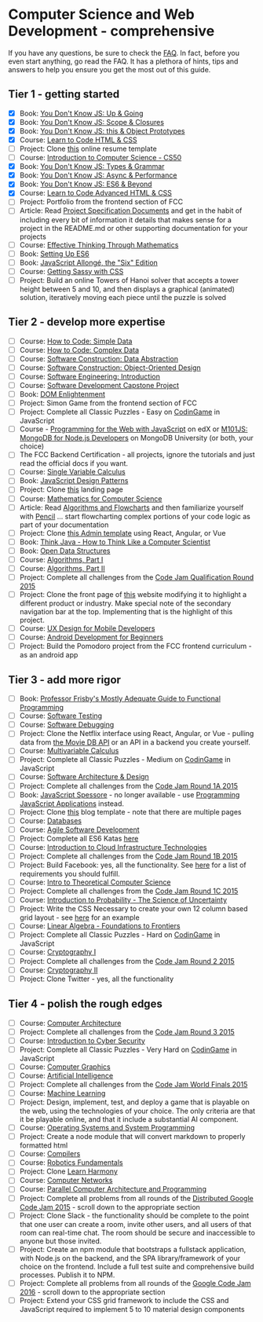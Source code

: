 # Computer Science and Web Development - comprehensive

If you have any questions, be sure to check the [FAQ](./faq.md). In fact, before you even start anything, go read the FAQ.
It has a plethora of hints, tips and answers to help you ensure you get the most out of this guide.

## Tier 1 - getting started

* [x] Book: [You Don't Know JS: Up & Going](https://github.com/getify/You-Dont-Know-JS/blob/master/up%20&%20going/README.md#you-dont-know-js-up--going)
* [x] Book: [You Don't Know JS: Scope & Closures](https://github.com/getify/You-Dont-Know-JS/blob/master/scope%20&%20closures/README.md#you-dont-know-js-scope--closures)
* [x] Book: [You Don't Know JS: this & Object Prototypes](https://github.com/getify/You-Dont-Know-JS/blob/master/this%20&%20object%20prototypes/README.md#you-dont-know-js-this--object-prototypes)
* [x] Course: [Learn to Code HTML & CSS](http://learn.shayhowe.com/html-css/)
* [ ] Project: Clone [this](https://creativemarket.com/ikonome/686585-Material-Resume-Blue/screenshots/#screenshot2) online resume template
* [ ] Course: [Introduction to Computer Science - CS50](https://www.edx.org/course/introduction-computer-science-harvardx-cs50x#!)
* [x] Book: [You Don't Know JS: Types & Grammar](https://github.com/getify/You-Dont-Know-JS/blob/master/types%20&%20grammar/README.md#you-dont-know-js-types--grammar)
* [x] Book: [You Don't Know JS: Async & Performance](https://github.com/getify/You-Dont-Know-JS/blob/master/async%20&%20performance/README.md#you-dont-know-js-async--performance)
* [x] Book: [You Don't Know JS: ES6 & Beyond](https://github.com/getify/You-Dont-Know-JS/blob/master/es6%20&%20beyond/README.md#you-dont-know-js-es6--beyond)
* [x] Course: [Learn to Code Advanced HTML & CSS](http://learn.shayhowe.com/advanced-html-css/)
* [ ] Project: Portfolio from the frontend section of FCC
* [ ] Article: Read [Project Specification Documents](http://www.pixelearth.net/pages/project-specification) and get in the habit of including every bit of information it details that makes sense for a project in the README.md or other supporting documentation for your projects
* [ ] Course: [Effective Thinking Through Mathematics](https://www.edx.org/course/effective-thinking-through-mathematics-utaustinx-ut-9-01x)
* [ ] Book: [Setting Up ES6](https://leanpub.com/setting-up-es6/read)
* [ ] Book: [JavaScript Allongé, the "Six" Edition](https://leanpub.com/javascriptallongesix)
* [ ] Course: [Getting Sassy with CSS](http://www.sassshop.com/#/)
* [ ] Project: Build an online Towers of Hanoi solver that accepts a tower height between 5 and 10, and then displays a graphical (animated) solution, iteratively moving each piece until the puzzle is solved

## Tier 2 - develop more expertise

* [ ] Course: [How to Code: Simple Data](https://www.edx.org/course/how-code-simple-data-ubcx-htc1x)
* [ ] Course: [How to Code: Complex Data](https://www.edx.org/course/how-code-complex-data-ubcx-htc2x)
* [ ] Course: [Software Construction: Data Abstraction](https://www.edx.org/course/software-construction-data-abstraction-ubcx-softconst1x)
* [ ] Course: [Software Construction: Object-Oriented Design](https://www.edx.org/course/software-construction-object-oriented-ubcx-softconst2x)
* [ ] Course: [Software Engineering: Introduction](https://www.edx.org/course/software-engineering-introduction-ubcx-softeng1x)
* [ ] Course: [Software Development Capstone Project](https://www.edx.org/course/software-development-capstone-project-ubcx-softengprjx)
* [ ] Book: [DOM Enlightenment](http://domenlightenment.com/)
* [ ] Project: Simon Game from the frontend section of FCC
* [ ] Project: Complete all Classic Puzzles - Easy on [CodinGame](https://www.codingame.com/) in JavaScript
* [ ] Course - [Programming for the Web with JavaScript](https://www.edx.org/course/programming-web-javascript-pennx-sd4x) on edX or [M101JS: MongoDB for Node.js Developers](https://university.mongodb.com/courses/M101JS/about) on MongoDB University (or both, your choice)
* [ ] The FCC Backend Certification - all projects, ignore the tutorials and just read the official docs if you want.
* [ ] Course: [Single Variable Calculus](https://ocw.mit.edu/courses/mathematics/18-01sc-single-variable-calculus-fall-2010/)
* [ ] Book: [JavaScript Design Patterns](https://addyosmani.com/resources/essentialjsdesignpatterns/book/)
* [ ] Project: Clone [this](https://blackrockdigital.github.io/startbootstrap-creative/) landing page
* [ ] Course: [Mathematics for Computer Science](https://ocw.mit.edu/courses/electrical-engineering-and-computer-science/6-042j-mathematics-for-computer-science-spring-2015/index.htm)
* [ ] Article: Read [Algorithms and Flowcharts](http://www.academia.edu/7857144/ALGORITHMS_AND_FLOWCHARTS) and then familiarize yourself with [Pencil](http://pencil.evolus.vn/) ... start flowcharting complex portions of your code logic as part of your documentation
* [ ] Project: Clone [this Admin template](http://rubix410.sketchpixy.com/ltr/dashboard) using React, Angular, or Vue
* [ ] Book: [Think Java - How to Think Like a Computer Scientist](http://greenteapress.com/wp/think-java/)
* [ ] Book: [Open Data Structures](http://www.aupress.ca/books/120226/ebook/99Z_Morin_2013-Open_Data_Structures.pdf)
* [ ] Course: [Algorithms, Part I](https://www.coursera.org/learn/algorithms-part1)
* [ ] Course: [Algorithms, Part II](https://www.coursera.org/learn/algorithms-part2)
* [ ] Project: Complete all challenges from the [Code Jam Qualification Round 2015](https://code.google.com/codejam/contest/6224486/dashboard)
* [ ] Project: Clone the front page of [this](https://urbanarmorgear.com/) website modifying it to highlight a different product or industry. Make special note of the secondary navigation bar at the top. Implementing that is the highlight of this project.
* [ ] Course: [UX Design for Mobile Developers](https://www.udacity.com/course/ux-design-for-mobile-developers--ud849)
* [ ] Course: [Android Development for Beginners](https://www.udacity.com/course/android-development-for-beginners--ud837)
* [ ] Project: Build the Pomodoro project from the FCC frontend curriculum - as an android app

## Tier 3 - add more rigor

* [ ] Book: [Professor Frisby's Mostly Adequate Guide to Functional Programming](https://www.gitbook.com/book/drboolean/mostly-adequate-guide/details)
* [ ] Course: [Software Testing](https://www.udacity.com/course/software-testing--cs258)
* [ ] Course: [Software Debugging](https://www.udacity.com/course/software-debugging--cs259)
* [ ] Project: Clone the Netflix interface using React, Angular, or Vue - pulling data from [the Movie DB API](https://www.themoviedb.org/documentation/api) or an API in a backend you create yourself.
* [ ] Course: [Multivariable Calculus](https://ocw.mit.edu/courses/mathematics/18-02sc-multivariable-calculus-fall-2010/)
* [ ] Project: Complete all Classic Puzzles - Medium on [CodinGame](https://www.codingame.com/) in JavaScript
* [ ] Course: [Software Architecture & Design](https://www.udacity.com/course/software-architecture-design--ud821)
* [ ] Project: Complete all challenges from the [Code Jam Round 1A 2015](https://code.google.com/codejam/contest/4224486/dashboard)
* [ ] Book: [JavaScript Spessore](https://leanpub.com/javascript-spessore/read) - no longer available - use [Programming JavaScript Applications](http://chimera.labs.oreilly.com/books/1234000000262/index.html) instead.
* [ ] Project: Clone [this](https://blackrockdigital.github.io/startbootstrap-clean-blog/) blog template - note that there are multiple pages
* [ ] Course: [Databases](https://lagunita.stanford.edu/courses/DB/2014/SelfPaced/about)
* [ ] Course: [Agile Software Development](https://www.edx.org/course/agile-software-development-ethx-asd-1x)
* [ ] Project: Complete all ES6 Katas [here](http://es6katas.org/)
* [ ] Course: [Introduction to Cloud Infrastructure Technologies](https://www.edx.org/course/introduction-cloud-infrastructure-linuxfoundationx-lfs151-x)
* [ ] Project: Complete all challenges from the [Code Jam Round 1B 2015](https://code.google.com/codejam/contest/8224486/dashboard)
* [ ] Project: Build Facebook: yes, all the functionality. See [here](http://www.theodinproject.com/courses/ruby-on-rails/lessons/final-project) for a list of requirements you should fulfill.
* [ ] Course: [Intro to Theoretical Computer Science](https://www.udacity.com/course/intro-to-theoretical-computer-science--cs313)
* [ ] Project: Complete all challenges from the [Code Jam Round 1C 2015](https://code.google.com/codejam/contest/4244486/dashboard)
* [ ] Course: [Introduction to Probability - The Science of Uncertainty](https://www.edx.org/course/introduction-probability-science-mitx-6-041x-0)
* [ ] Project: Write the CSS Necessary to create your own 12 column based grid layout - see [here](http://960.gs/) for an example
* [ ] Course: [Linear Algebra - Foundations to Frontiers](https://www.edx.org/course/linear-algebra-foundations-frontiers-utaustinx-ut-5-04x#!)
* [ ] Project: Complete all Classic Puzzles - Hard on [CodinGame](https://www.codingame.com/) in JavaScript
* [ ] Course: [Cryptography I](https://www.coursera.org/course/crypto)
* [ ] Project: Complete all challenges from the [Code Jam Round 2 2015](https://code.google.com/codejam/contest/8234486/dashboard)
* [ ] Course: [Cryptography II](https://www.coursera.org/course/crypto2)
* [ ] Project: Clone Twitter - yes, all the functionality

## Tier 4 - polish the rough edges

* [ ] Course: [Computer Architecture](https://www.coursera.org/course/comparch)
* [ ] Project: Complete all challenges from the [Code Jam Round 3 2015](https://code.google.com/codejam/contest/4254486/dashboard)
* [ ] Course: [Introduction to Cyber Security](https://www.futurelearn.com/courses/introduction-to-cyber-security)
* [ ] Project: Complete all Classic Puzzles - Very Hard on [CodinGame](https://www.codingame.com/) in JavaScript
* [ ] Course: [Computer Graphics](https://www.edx.org/course/computer-graphics-uc-san-diegox-cse167x)
* [ ] Course: [Artificial Intelligence](https://www.edx.org/course/artificial-intelligence-uc-berkeleyx-cs188-1x#!)
* [ ] Project: Complete all challenges from the [Code Jam World Finals 2015](https://code.google.com/codejam/contest/5224486/dashboard)
* [ ] Course: [Machine Learning](https://www.coursera.org/learn/machine-learning)
* [ ] Project: Design, implement, test, and deploy a game that is playable on the web, using the technologies of your choice. The only criteria are that it be playable online, and that it include a substantial AI component.
* [ ] Course: [Operating Systems and System Programming](http://theopenacademy.com/content/operating-systems-and-system-programming)
* [ ] Project: Create a node module that will convert markdown to properly formatted html
* [ ] Course: [Compilers](https://lagunita.stanford.edu/courses/Engineering/Compilers/Fall2014/about)
* [ ] Course: [Robotics Fundamentals](https://www.edx.org/course/robotics-fundamentals-pennx-robo1x)
* [ ] Project: Clone [Learn Harmony](http://learnharmony.org/#/?_k=0okjs7)
* [ ] Course: [Computer Networks](https://lagunita.stanford.edu/courses/Engineering/Networking-SP/SelfPaced/about)
* [ ] Course: [Parallel Computer Architecture and Programming](http://15418.courses.cs.cmu.edu/spring2016/home)
* [ ] Project: Complete all problems from all rounds of the [Distributed Google Code Jam 2015](https://code.google.com/codejam/contests.html) - scroll down to the appropriate section
* [ ] Project: Clone Slack - the functionality should be complete to the point that one user can create a room, invite other users, and all users of that room can real-time chat. The room should be secure and inaccessible to anyone but those invited.
* [ ] Project: Create an npm module that bootstraps a fullstack application, with Node.js on the backend, and the SPA library/framework of your choice on the frontend. Include a full test suite and comprehensive build processes. Publish it to NPM.
* [ ] Project: Complete all problems from all rounds of the [Google Code Jam 2016](https://code.google.com/codejam/contests.html) - scroll down to the appropriate section
* [ ] Project: Extend your CSS grid framework to include the CSS and JavaScript required to implement 5 to 10 material design components

